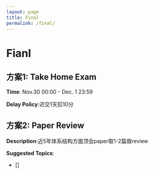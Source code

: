 ```yaml
---
layout: page
title: Final
permalink: /final/
---
```

# Fianl
## 方案1: Take Home Exam

**Time**: Nov.30 00:00 - Dec. 1 23:59

**Delay Policy**:迟交1天扣10分

## 方案2: Paper Review

**Description**:近5年体系结构方面顶会paper取1-2篇做review

**Suggested Topics**:

- []